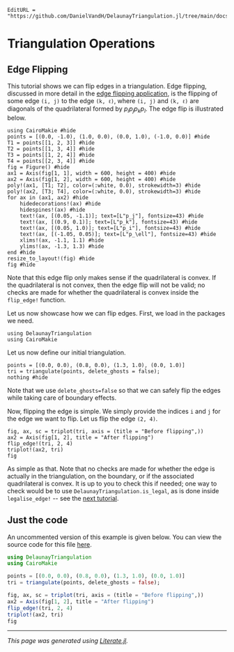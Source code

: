 ```@meta
EditURL = "https://github.com/DanielVandH/DelaunayTriangulation.jl/tree/main/docs/src/literate_tutorials/operations_flip_edge.jl"
```

# Triangulation Operations
## Edge Flipping

This tutorial shows we can flip edges in a triangulation. Edge flipping, discussed in more detail
in the [edge flipping application](../applications/edge_flipping.md), is the flipping of some
edge `(i, j)` to the edge `(k, ℓ)`, where `(i, j)` and `(k, ℓ)` are diagonals of the quadrilateral
formed by $p_ip_jp_kp_l$. The edge flip is illustrated below.

````@example operations_flip_edge
using CairoMakie #hide
points = [(0.0, -1.0), (1.0, 0.0), (0.0, 1.0), (-1.0, 0.0)] #hide
T1 = points[[1, 2, 3]] #hide
T2 = points[[1, 3, 4]] #hide
T3 = points[[1, 2, 4]] #hide
T4 = points[[2, 3, 4]] #hide
fig = Figure() #hide
ax1 = Axis(fig[1, 1], width = 600, height = 400) #hide
ax2 = Axis(fig[1, 2], width = 600, height = 400) #hide
poly!(ax1, [T1; T2], color=(:white, 0.0), strokewidth=3) #hide
poly!(ax2, [T3; T4], color=(:white, 0.0), strokewidth=3) #hide
for ax in (ax1, ax2) #hide
    hidedecorations!(ax) #hide
    hidespines!(ax) #hide
    text!(ax, [(0.05, -1.1)]; text=[L"p_j"], fontsize=43) #hide
    text!(ax, [(0.9, 0.1)]; text=[L"p_k"], fontsize=43) #hide
    text!(ax, [(0.05, 1.0)]; text=[L"p_i"], fontsize=43) #hide
    text!(ax, [(-1.05, 0.05)]; text=[L"p_\ell"], fontsize=43) #hide
    xlims!(ax, -1.1, 1.1) #hide
    ylims!(ax, -1.3, 1.3) #hide
end #hide
resize_to_layout!(fig) #hide
fig #hide
````

Note that this edge flip only makes sense if the quadrilateral
is convex. If the quadrilateral is not convex, then the edge flip
will not be valid; no checks are made for whether the
quadrilateral is convex inside the `flip_edge!` function.

Let us now showcase how we can flip edges. First, we load in the
packages we need.

````@example operations_flip_edge
using DelaunayTriangulation
using CairoMakie
````

Let us now define our initial triangulation.

````@example operations_flip_edge
points = [(0.0, 0.0), (0.8, 0.0), (1.3, 1.0), (0.0, 1.0)]
tri = triangulate(points, delete_ghosts = false);
nothing #hide
````

Note that we use `delete_ghosts=false` so that we can safely flip the edges
while taking care of boundary effects.

Now, flipping the edge is simple. We simply provide the indices `i` and `j`
for the edge we want to flip. Let us flip the edge `(2, 4)`.

````@example operations_flip_edge
fig, ax, sc = triplot(tri, axis = (title = "Before flipping",))
ax2 = Axis(fig[1, 2], title = "After flipping")
flip_edge!(tri, 2, 4)
triplot!(ax2, tri)
fig
````

As simple as that. Note that no checks are made for whether the edge is actually in the
triangulation, on the boundary, or if the associated quadrilateral is convex. It is
up to you to check this if needed; one way to check would be to use `DelaunayTriangulation.is_legal`,
as is done inside `legalise_edge!` -- see the [next tutorial](operations_legalise_edge.md).
## Just the code
An uncommented version of this example is given below.
You can view the source code for this file [here](https://github.com/DanielVandH/DelaunayTriangulation.jl/tree/new-docs/docs/src/literate_tutorials/operations_flip_edge.jl).

```julia
using DelaunayTriangulation
using CairoMakie

points = [(0.0, 0.0), (0.8, 0.0), (1.3, 1.0), (0.0, 1.0)]
tri = triangulate(points, delete_ghosts = false);

fig, ax, sc = triplot(tri, axis = (title = "Before flipping",))
ax2 = Axis(fig[1, 2], title = "After flipping")
flip_edge!(tri, 2, 4)
triplot!(ax2, tri)
fig
```

---

*This page was generated using [Literate.jl](https://github.com/fredrikekre/Literate.jl).*

